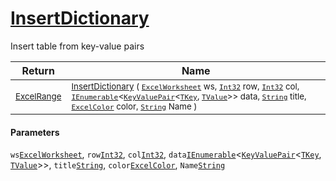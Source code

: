 # [InsertDictionary](./ExcelHelper-100664035.md)

Insert table from key-value pairs

| Return | Name | 
| --- | --- | 
| <sub>[ExcelRange](./ExcelHelper-100664035.md)</sub>| <sub>[InsertDictionary](./ExcelHelper-100664035.md) ( [`ExcelWorksheet`](./ExcelHelper-100664035.md) ws, [`Int32`](https://docs.microsoft.com/en-us/dotnet/api/System.Int32) row, [`Int32`](https://docs.microsoft.com/en-us/dotnet/api/System.Int32) col, [`IEnumerable`](./ExcelHelper-100664035.md)\<[`KeyValuePair`](./ExcelHelper-100664035.md)\<[`TKey`](./ExcelHelper-100664035.md), [`TValue`](./ExcelHelper-100664035.md)>> data, [`String`](https://docs.microsoft.com/en-us/dotnet/api/System.String) title, [`ExcelColor`](./../Excel/ExcelColor.md) color, [`String`](https://docs.microsoft.com/en-us/dotnet/api/System.String) Name )</sub>| <br>


#### Parameters
 `ws`[`ExcelWorksheet`](./ExcelHelper-100664035.md),  `row`[`Int32`](https://docs.microsoft.com/en-us/dotnet/api/System.Int32),  `col`[`Int32`](https://docs.microsoft.com/en-us/dotnet/api/System.Int32),  `data`[`IEnumerable`](./ExcelHelper-100664035.md)\<[`KeyValuePair`](./ExcelHelper-100664035.md)\<[`TKey`](./ExcelHelper-100664035.md), [`TValue`](./ExcelHelper-100664035.md)>>,  `title`[`String`](https://docs.microsoft.com/en-us/dotnet/api/System.String),  `color`[`ExcelColor`](./../Excel/ExcelColor.md),  `Name`[`String`](https://docs.microsoft.com/en-us/dotnet/api/System.String)